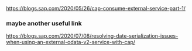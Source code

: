https://blogs.sap.com/2020/05/26/cap-consume-external-service-part-1/
### maybe another useful link
https://blogs.sap.com/2020/07/08/resolving-date-serialization-issues-when-using-an-external-odata-v2-service-with-cap/